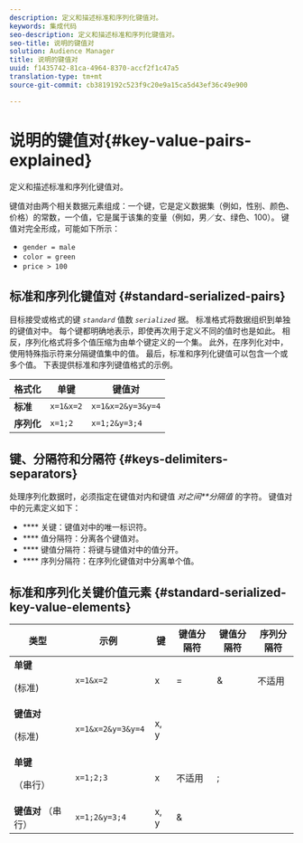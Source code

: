```yaml
---
description: 定义和描述标准和序列化键值对。
keywords: 集成代码
seo-description: 定义和描述标准和序列化键值对。
seo-title: 说明的键值对
solution: Audience Manager
title: 说明的键值对
uuid: f1435742-81ca-4964-8370-accf2f1c47a5
translation-type: tm+mt
source-git-commit: cb3819192c523f9c20e9a15ca5d43ef36c49e900

---
```



# 说明的键值对{#key-value-pairs-explained}

定义和描述标准和序列化键值对。

<!-- 

c_key_value_explained.xml

 -->

键值对由两个相关数据元素组成：一个键，它是定义数据集（例如，性别、颜色、价格）的常数，一个值，它是属于该集的变量（例如，男／女、绿色、100）。 键值对完全形成，可能如下所示：

* `gender = male`
* `color = green`
* `price > 100`

## 标准和序列化键值对 {#standard-serialized-pairs}

目标接受或格式的键 *`standard`* 值数 *`serialized`* 据。 标准格式将数据组织到单独的键值对中。 每个键都明确地表示，即使再次用于定义不同的值时也是如此。 相反，序列化格式将多个值压缩为由单个键定义的一个集。 此外，在序列化对中，使用特殊指示符来分隔键值集中的值。 最后，标准和序列化键值可以包含一个或多个值。 下表提供标准和序列键值格式的示例。

| 格式化 | 单键 | 键值对 |
|---|---|---|
| **标准** | `x=1&x=2` | `x=1&x=2&y=3&y=4` |
| **序列化** | `x=1;2` | `x=1;2&y=3;4` |



## 键、分隔符和分隔符 {#keys-delimiters-separators}

处理序列化数据时，必须指定在键值对内和键值 *对之间**分隔值* 的字符。 键值对中的元素定义如下：

* **** 关键：键值对中的唯一标识符。
* **** 值分隔符：分离各个键值对。
* **** 键值分隔符：将键与键值对中的值分开。
* **** 序列分隔符：在序列化键值对中分离单个值。

## 标准和序列化关键价值元素 {#standard-serialized-key-value-elements}

<table id="table_62B0498441034A719C9DB57276777D40"> 
 <thead> 
  <tr> 
   <th colname="col1" class="entry"> 类型 </th> 
   <th colname="col2" class="entry"> 示例 </th> 
   <th colname="col3" class="entry"> 键 </th> 
   <th colname="col4" class="entry"> 键值分隔符 </th> 
   <th colname="col5" class="entry"> 键值分隔符 </th> 
   <th colname="col6" class="entry"> 序列分隔符 </th> 
  </tr> 
 </thead>
 <tbody> 
  <tr> 
   <td colname="col1"> <b>单键</b> <p>(标准) </p> </td> 
   <td colname="col2"> <code> x=1&amp;x=2 </code> </td> 
   <td colname="col3"> x </td> 
   <td colname="col4" morerows="3"> = </td> 
   <td colname="col5" morerows="1"> &amp; </td> 
   <td colname="col6" morerows="1"> 不适用 </td> 
  </tr> 
  <tr> 
   <td colname="col1"> <b>键值对</b> <p>(标准) </p> </td> 
   <td colname="col2"> <code> x=1&amp;x=2&amp;y=3&amp;y=4 </code> </td> 
   <td colname="col3"> x, y </td> 
  </tr> 
  <tr> 
   <td colname="col1"> <b>单键</b> <p>（串行） </p> </td> 
   <td colname="col2"> <code> x=1;2;3 </code> </td> 
   <td colname="col3"> x </td> 
   <td colname="col5"> 不适用 </td> 
   <td colname="col6" morerows="1"> ; </td> 
  </tr> 
  <tr> 
   <td colname="col1"> <b>键值对</b> （串行） </td> 
   <td colname="col2"> <code> x=1;2&amp;y=3;4 </code> </td> 
   <td colname="col3"> x, y </td> 
   <td colname="col5"> &amp; </td> 
  </tr> 
 </tbody> 
</table>

